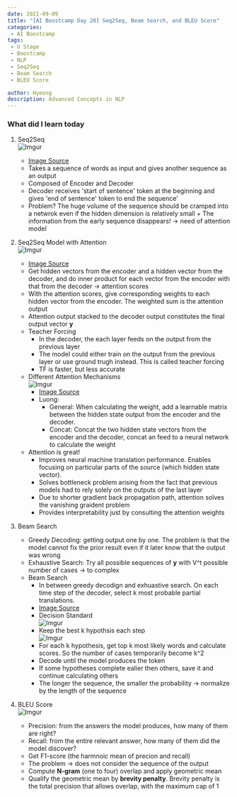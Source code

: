 ```yaml
---
date: 2021-09-09
title: "[AI Boostcamp Day 28] Seq2Seq, Beam Search, and BLEU Score"
categories: 
 - AI Boostcamp
tags:
 - U Stage
 - Boostcamp
 - NLP
 - Seq2Seq
 - Beam Search
 - BLEU Score

author: Hyeong
description: Advanced Concepts in NLP
---
```

### What did I learn today
1. Seq2Seq <br>
    ![Imgur](https://i.imgur.com/QLaOP5C.png)
    - [Image Source](https://proceedings.neurips.cc/paper/2014/file/a14ac55a4f27472c5d894ec1c3c743d2-Paper.pdf)
    - Takes a sequence of words as input and gives another sequence as an output
    - Composed of Encoder and Decoder
    - Decoder receives 'start of sentence' token at the beginning and gives 'end of sentence' token to end the sequence'
    - Problem? The huge volume of the sequence should be cramped into a netwrok even if the hidden dimension is relatively small + The information from the early sequence disappears! -> need of attention model
    
2. Seq2Seq Model with Attention <br>
    ![Imgur](https://i.imgur.com/32ZFTYi.png)
    - [Image Source](https://proceedings.neurips.cc/paper/2014/file/a14ac55a4f27472c5d894ec1c3c743d2-Paper.pdf)
    - Get hidden vectors from the encoder and a hidden vector from the decoder, and do inner product for each vector from the encoder with that from the decoder -> attention scores
    - With the attention scores, give corresponding weights to each hidden vector from the encoder. The weighted sum is the attention output
    - Attention output stacked to the decoder output constitutes the final output vector **y**
    - Teacher Forcing
        - In the decoder, the each layer feeds on the output from the previous layer
        - The model could either train on the output from the previous layer or use ground trugh instead. This is called teacher forcing
        - TF is faster, but less accurate 
    - Different Attention Mechanisms <br>
        ![Imgur](https://i.imgur.com/J3h020M.png)
        - [Image Source](https://proceedings.neurips.cc/paper/2014/file/a14ac55a4f27472c5d894ec1c3c743d2-Paper.pdf)
        - Luong: 
            - General: When calculating the weight, add a learnable matrix between the hidden state output from the encoder and the decoder.
            - Concat: Concat the two hidden state vectors from the encoder and the decoder, concat an feed to a neural network to calculate the weight
    - Attention is great!
        - Improves neural machine translation performance. Enables focusing on particular parts of the source (which hidden state vector). 
        - Solves bottleneck problem arising from the fact that previous models had to rely solely on the outputs of the last layer
        - Due to shorter gradient back propagation path, attention solves the vanishing graident problem
        - Provides interpretability just by consulting the attention weights

3. Beam Search
    - Greedy Decoding: getting output one by one. The problem is that the model cannot fix  the prior result even if it later know that the output was wrong
    - Exhaustive Search: Try all possible sequences of **y** with V^t possible number of cases -> to complex
    - Beam Search
        - In between greedy decodign and exhuastive search. On each time step of the decoder, select k most probable partial translations.
        - [Image Source](https://web.stanford.edu/class/cs224n/slides/cs224n-2019-lecture08-nmt.pdf)
        - Decision Standard <br>
            ![Imgur](https://i.imgur.com/8UderAU.png)
        - Keep the best k hypothsis each step <br>
            ![Imgur](https://i.imgur.com/kfFKiHa.png)
        - For each k hypothesis, get top k most likely words and calculate scores. So the number of cases temporarily become k^2
        - Decode until the model produces the <END> token
        - If some hypotheses complete ealier then others, save it and continue calculating others
        - The longer the sequence, the smaller the probability -> normalize by the length of the sequence
    
4. BLEU Score <br>
    ![Imgur](https://i.imgur.com/Flcfxkl.png)
    - Precision: from the answers the model produces, how many of them are right?
    - Recall: from the entire relevant answer, how many of them did the model discover?
    - Get F1-score (the harmnoic mean of precion and recall)
    - The problem -> does not consider the sequence of the output
    - Compute **N-gram** (one to four) overlap and apply geometric mean
    - Qualify the geometric mean by **brevity penalty**. Brevity penalty is the total precision that allows overlap, with the maximum cap of 1